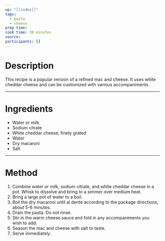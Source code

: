 ```yaml
---
up: "[[index]]"
tags:
  - pasta
  - cheese
prep time: 
cook time: 30 minutes
source: 
participants: [] 
---
```

# Description

This recipe is a popular version of a refined mac and cheese. It uses white cheddar cheese and can be customized with various accompaniments.

---

# Ingredients
- Water or milk
- Sodium citrate
- White cheddar cheese, finely grated
- Water
- Dry macaroni
- Salt

---

# Method
1. Combine water or milk, sodium citrate, and white cheddar cheese in a pot. Whisk to dissolve and bring to a simmer over medium heat.
2. Bring a large pot of water to a boil.
3. Boil the dry macaroni until al dente according to the package directions, about 5-6 minutes.
4. Drain the pasta. Do not rinse.
5. Stir in the warm cheese sauce and fold in any accompaniments you wish to add.
6. Season the mac and cheese with salt to taste.
7. Serve immediately.